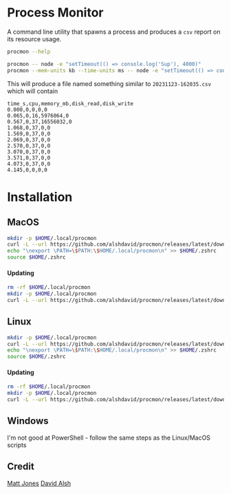 # Process Monitor

A command line utility that spawns a process and produces a `csv` report on its resource usage.

```bash
procmon --help
```

```bash
procmon -- node -e "setTimeout(() => console.log('Sup'), 4000)"
procmon --mem-units kb --time-units ms -- node -e "setTimeout(() => console.log('Sup'), 4000)"
```

This will produce a file named something similar to `20231123-162035.csv` which will contain

```
time_s,cpu,memory_mb,disk_read,disk_write
0.000,0,0,0,0
0.065,0,16,5976064,0
0.567,0,37,16556032,0
1.068,0,37,0,0
1.569,0,37,0,0
2.069,0,37,0,0
2.570,0,37,0,0
3.070,0,37,0,0
3.571,0,37,0,0
4.073,0,37,0,0
4.145,0,0,0,0
```

# Installation

## MacOS

```bash
mkdir -p $HOME/.local/procmon
curl -L --url https://github.com/alshdavid/procmon/releases/latest/download/macos-arm64.tar.gz | tar -xvzf - -C $HOME/.local/procmon
echo "\nexport \PATH=\$PATH:\$HOME/.local/procmon\n" >> $HOME/.zshrc
source $HOME/.zshrc
```

#### Updating

```bash
rm -rf $HOME/.local/procmon
mkdir -p $HOME/.local/procmon
curl -L --url https://github.com/alshdavid/procmon/releases/latest/download/macos-arm64.tar.gz | tar -xvzf - -C $HOME/.local/procmon
```

## Linux

```bash
mkdir -p $HOME/.local/procmon
curl -L --url https://github.com/alshdavid/procmon/releases/latest/download/linux-amd64.tar.gz | tar -xvzf - -C $HOME/.local/procmon
echo "\nexport \PATH=\$PATH:\$HOME/.local/procmon\n" >> $HOME/.zshrc
source $HOME/.zshrc
```

#### Updating

```bash
rm -rf $HOME/.local/procmon
mkdir -p $HOME/.local/procmon
curl -L --url https://github.com/alshdavid/procmon/releases/latest/download/linux-amd64.tar.gz | tar -xvzf - -C $HOME/.local/procmon
```

## Windows

I'm not good at PowerShell - follow the same steps as the Linux/MacOS scripts

## Credit

[Matt Jones](https://github.com/mattcompiles) 
[David Alsh](https://github.com/alshdavid) 
